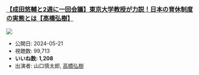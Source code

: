 ### [【成田悠輔と2週に一回会議】東京大学教授が力説！日本の育休制度の実態とは【高橋弘樹】](https://www.youtube.com/watch?v=fNqraiVSyjc)
[![](https://img.youtube.com/vi/fNqraiVSyjc/sddefault.jpg)](https://www.youtube.com/watch?v=fNqraiVSyjc)
-   公開日: 2024-05-21
-   視聴数: 99,713
-   **いいね数: 1,208**
-   出演者: 山口慎太郎, [高橋弘樹](/rehacq_fan/people/高橋弘樹 "wikilink")
